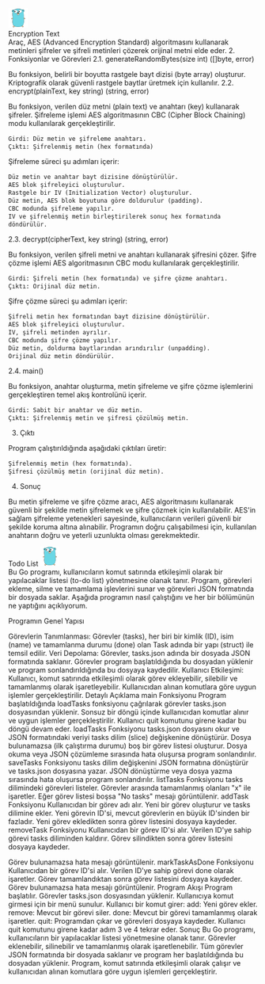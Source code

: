   <a href="https://golang.org/" target="_blank" rel="noreferrer"> 
        <img src="https://raw.githubusercontent.com/devicons/devicon/master/icons/go/go-original.svg" alt="golang" width="40" height="40"/> 
    </a> <br>
Encryption Text <br>
Araç, AES (Advanced Encryption Standard) algoritmasını kullanarak metinleri şifreler ve şifreli metinleri çözerek orijinal metni elde eder.
2. Fonksiyonlar ve Görevleri
2.1. generateRandomBytes(size int) ([]byte, error)

Bu fonksiyon, belirli bir boyutta rastgele bayt dizisi (byte array) oluşturur. Kriptografik olarak güvenli rastgele baytlar üretmek için kullanılır.
2.2. encrypt(plainText, key string) (string, error)

Bu fonksiyon, verilen düz metni (plain text) ve anahtarı (key) kullanarak şifreler. Şifreleme işlemi AES algoritmasının CBC (Cipher Block Chaining) modu kullanılarak gerçekleştirilir.

    Girdi: Düz metin ve şifreleme anahtarı.
    Çıktı: Şifrelenmiş metin (hex formatında)

Şifreleme süreci şu adımları içerir:


    Düz metin ve anahtar bayt dizisine dönüştürülür.
    AES blok şifreleyici oluşturulur.
    Rastgele bir IV (Initialization Vector) oluşturulur.
    Düz metin, AES blok boyutuna göre doldurulur (padding).
    CBC modunda şifreleme yapılır.
    IV ve şifrelenmiş metin birleştirilerek sonuç hex formatında döndürülür.

2.3. decrypt(cipherText, key string) (string, error)

Bu fonksiyon, verilen şifreli metni ve anahtarı kullanarak şifresini çözer. Şifre çözme işlemi AES algoritmasının CBC modu kullanılarak gerçekleştirilir.

    Girdi: Şifreli metin (hex formatında) ve şifre çözme anahtarı.
    Çıktı: Orijinal düz metin.

Şifre çözme süreci şu adımları içerir:

    Şifreli metin hex formatından bayt dizisine dönüştürülür.
    AES blok şifreleyici oluşturulur.
    IV, şifreli metinden ayrılır.
    CBC modunda şifre çözme yapılır.
    Düz metin, doldurma baytlarından arındırılır (unpadding).
    Orijinal düz metin döndürülür.

2.4. main()

Bu fonksiyon, anahtar oluşturma, metin şifreleme ve şifre çözme işlemlerini gerçekleştiren temel akış kontrolünü içerir.

    Girdi: Sabit bir anahtar ve düz metin.
    Çıktı: Şifrelenmiş metin ve şifresi çözülmüş metin.

3. Çıktı

Program çalıştırıldığında aşağıdaki çıktıları üretir:

    Şifrelenmiş metin (hex formatında).
    Şifresi çözülmüş metin (orijinal düz metin).

4. Sonuç

Bu metin şifreleme ve şifre çözme aracı, AES algoritmasını kullanarak güvenli bir şekilde metin şifrelemek ve şifre çözmek için kullanılabilir. AES'in sağlam şifreleme yetenekleri sayesinde, kullanıcıların verileri güvenli bir şekilde koruma altına alınabilir. Programın doğru çalışabilmesi için, kullanılan anahtarın doğru ve yeterli uzunlukta olması gerekmektedir.

 Todo List <a href="https://golang.org/" target="_blank" rel="noreferrer"> 
        <img src="https://raw.githubusercontent.com/devicons/devicon/master/icons/go/go-original.svg" alt="golang" width="40" height="40"/> 
    </a> <br>
    Bu Go programı, kullanıcıların komut satırında etkileşimli olarak bir yapılacaklar listesi (to-do list) yönetmesine olanak tanır. Program, görevleri ekleme, silme ve tamamlama işlevlerini sunar ve görevleri JSON formatında bir dosyada saklar. Aşağıda programın nasıl çalıştığını ve her bir bölümünün ne yaptığını açıklıyorum.

Programın Genel Yapısı

Görevlerin Tanımlanması: Görevler (tasks), her biri bir kimlik (ID), isim (name) ve tamamlanma durumu (done) olan Task adında bir yapı (struct) ile temsil edilir.
Veri Depolama: Görevler, tasks.json adında bir dosyada JSON formatında saklanır. Görevler program başlatıldığında bu dosyadan yüklenir ve program sonlandırıldığında bu dosyaya kaydedilir.
Kullanıcı Etkileşimi: Kullanıcı, komut satırında etkileşimli olarak görev ekleyebilir, silebilir ve tamamlanmış olarak işaretleyebilir. Kullanıcıdan alınan komutlara göre uygun işlemler gerçekleştirilir.
Detaylı Açıklama
main Fonksiyonu
Program başlatıldığında loadTasks fonksiyonu çağrılarak görevler tasks.json dosyasından yüklenir.
Sonsuz bir döngü içinde kullanıcıdan komutlar alınır ve uygun işlemler gerçekleştirilir. Kullanıcı quit komutunu girene kadar bu döngü devam eder.
loadTasks Fonksiyonu
tasks.json dosyasını okur ve JSON formatındaki veriyi tasks dilim (slice) değişkenine dönüştürür.
Dosya bulunamazsa (ilk çalıştırma durumu) boş bir görev listesi oluşturur.
Dosya okuma veya JSON çözümleme sırasında hata oluşursa program sonlandırılır.
saveTasks Fonksiyonu
tasks dilim değişkenini JSON formatına dönüştürür ve tasks.json dosyasına yazar.
JSON dönüştürme veya dosya yazma sırasında hata oluşursa program sonlandırılır.
listTasks Fonksiyonu
tasks dilimindeki görevleri listeler. Görevler arasında tamamlanmış olanları "x" ile işaretler.
Eğer görev listesi boşsa "No tasks" mesajı görüntülenir.
addTask Fonksiyonu
Kullanıcıdan bir görev adı alır.
Yeni bir görev oluşturur ve tasks dilimine ekler. Yeni görevin ID'si, mevcut görevlerin en büyük ID'sinden bir fazladır.
Yeni görev ekledikten sonra görev listesini dosyaya kaydeder.
removeTask Fonksiyonu
Kullanıcıdan bir görev ID'si alır.
Verilen ID'ye sahip görevi tasks diliminden kaldırır.
Görev silindikten sonra görev listesini dosyaya kaydeder.

Görev bulunamazsa hata mesajı görüntülenir.
markTaskAsDone Fonksiyonu
Kullanıcıdan bir görev ID'si alır.
Verilen ID'ye sahip görevi done olarak işaretler.
Görev tamamlandıktan sonra görev listesini dosyaya kaydeder.
Görev bulunamazsa hata mesajı görüntülenir.
Program Akışı
Program başlatılır.
Görevler tasks.json dosyasından yüklenir.
Kullanıcıya komut girmesi için bir menü sunulur.
Kullanıcı bir komut girer:
add: Yeni görev ekler.
remove: Mevcut bir görevi siler.
done: Mevcut bir görevi tamamlanmış olarak işaretler.
quit: Programdan çıkar ve görevleri dosyaya kaydeder.
Kullanıcı quit komutunu girene kadar adım 3 ve 4 tekrar eder.
Sonuç
Bu Go programı, kullanıcıların bir yapılacaklar listesi yönetmesine olanak tanır. Görevler eklenebilir, silinebilir ve tamamlanmış olarak işaretlenebilir. Tüm görevler JSON formatında bir dosyada saklanır ve program her başlatıldığında bu dosyadan yüklenir. Program, komut satırında etkileşimli olarak çalışır ve kullanıcıdan alınan komutlara göre uygun işlemleri gerçekleştirir.
















